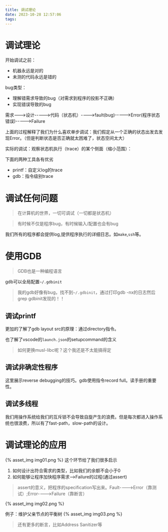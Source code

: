 ```yaml
---
title: 调试理论
date: 2023-10-28 12:57:06
tags:
---
```


# 调试理论

开始调试之前：

- 机器永远是对的
- 未测的代码永远是错的

bug类型：

- 理解错需求导致的bug（对需求到程序的投影不正确）
- 实现错误导致的bug

需求--->设计----->代码（状态机）---->fault(bug)----->Error(程序状态错误)----->Failure

上面的过程解释了我们为什么喜欢单步调试：我们假定从一个正确的状态出发去发现Error。（但是判断状态是否正确就太困难了，状态空间太大）

实际的调试：观察状态机执行（trace）的某个侧面（缩小范围）：

下面的两种工具各有优劣
- printf：自定义log的trace
- gdb：指令级别trace

# 调试任何问题
>在计算机的世界，一切可调试（一切都是状态机）

>有时候不仅是程序bug，有时候输入/配置也会有bug

我们所有的程序都会提供log,提供程序执行的详细日志。如`make`,`ssh`等。
# 使用GDB

>GDB也是一种编程语言

gdb可以全局配置`~/.gdbinit`

> 我的gdb好像有bug，找不到`~/.gdbinit`，通过打印gdb -nx的日志然后grep gdbinit发现的！！

## 调试printf

更加的了解了gdb layout src的原理：通过directory指令。

也了解了vscode的`launch.json`的setupcommand的含义


>如何更换musl-libc呢？这个我还是不太能搞得定


## 调试非确定性程序
这里展示reverse debugging的技巧。gdb使用指令record full。读手册的重要性。
## 调试多线程
我们用操作系统给我们的互斥锁不会导致自旋产生的浪费。但是每次都进入操作系统也很浪费，所以有了fast-path，slow-path的设计。


# 调试理论的应用

{% asset_img img01.png %}
这个环节给了我们很多启示

1. 如何设计出符合需求的类型，比如我们的余额不会小于0
2. 如何能够让程序加快程序需求-->Failure的过程(通过assert)


> assert的意义，把程序的specification写出来。Fault---->Error（靠测试）;Error---->Failure（靠断言）

{% asset_img img02.png %}

例子：维护父亲节点的平衡树
{% asset_img img03.png %}

> 还有更多的断言，比如Address Sanitizer等
